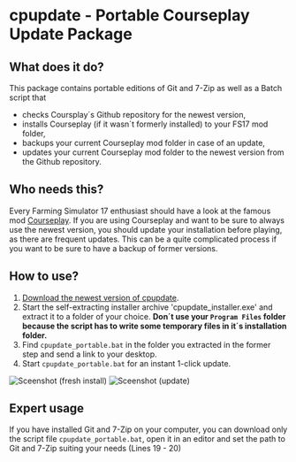 # cpupdate - Portable Courseplay Update Package

## What does it do?
This package contains portable editions of Git and 7-Zip as well as a Batch script that
* checks Coursplay´s Github repository for the newest version,
* installs Courseplay (if it wasn´t formerly installed) to your FS17 mod folder,
* backups your current Courseplay mod folder in case of an update,
* updates your current Courseplay mod folder to the newest version from the Github repository.

## Who needs this?
Every Farming Simulator 17 enthusiast should have a look at the famous mod [Courseplay](https://github.com/Courseplay/courseplay). If you are using Courseplay and want to be sure to always use the newest version, you should update your installation before playing, as there are frequent updates. This can be a quite complicated process if you want to be sure to have a backup of former versions.

## How to use?
1. [Download the newest version of cpupdate](https://github.com/elpatron68/cpupdate/releases).
2. Start the self-extracting installer archive 'cpupdate_installer.exe' and extract it to a folder of your choice. **Don´t use your `Program Files` folder because the script has to write some temporary files in it´s installation folder.**
3. Find `cpupdate_portable.bat` in the folder you extracted in the former step and send a link to your desktop.
4. Start `cpupdate_portable.bat` for an instant 1-click update.

![Sceenshot (fresh install)](https://github.com/elpatron68/cpupdate/blob/master/_screenshots/fresh_install.png)
![Sceenshot (update)](https://github.com/elpatron68/cpupdate/blob/master/_screenshots/update.png)

## Expert usage
If you have installed Git and 7-Zip on your computer, you can download only the script file `cpupdate_portable.bat`, open it in an editor and set the path to Git and 7-Zip suiting your needs (Lines 19 - 20)
